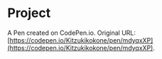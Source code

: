 # Project

A Pen created on CodePen.io. Original URL: [https://codepen.io/Kitzukikokone/pen/mdyqxXP](https://codepen.io/Kitzukikokone/pen/mdyqxXP).


